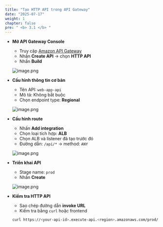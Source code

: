 ```yaml
---
title: "Tạo HTTP API trong API Gateway"
date: "2025-07-17"
weight: 1
chapter: false
pre: " <b> 3.1 </b> "
---
```


- **Mở API Gateway Console**

    - Truy cập [Amazon API Gateway](https://console.aws.amazon.com/apigateway/)
    - Nhấn **Create API** → chọn **HTTP API**
    - Nhấn **Build**

    ![image.png](/images/api_gateway/create_http_api.png)

- **Cấu hình thông tin cơ bản**

    - Tên API: `web-app-api`
    - Mô tả: Không bắt buộc
    - Chọn endpoint type: **Regional**

    ![image.png](/images/api_gateway/configure_http_api.png)

- **Cấu hình route**

    - Nhấn **Add integration**
    - Chọn loại tích hợp: **ALB**
    - Chọn ALB và listener đã tạo trước đó
    - Đường dẫn: `/api/*` → method: `ANY`

    ![image.png](/images/api_gateway/add_route.png)

- **Triển khai API**

    - Stage name: `prod`
    - Nhấn **Create**

    ![image.png](/images/api_gateway/deploy_api.png)

- **Kiểm tra HTTP API**

    - Sao chép đường dẫn **invoke URL**
    - Kiểm tra bằng `curl` hoặc frontend

    ```bash
    curl https://<your-api-id>.execute-api.<region>.amazonaws.com/prod/api/health
    ```
